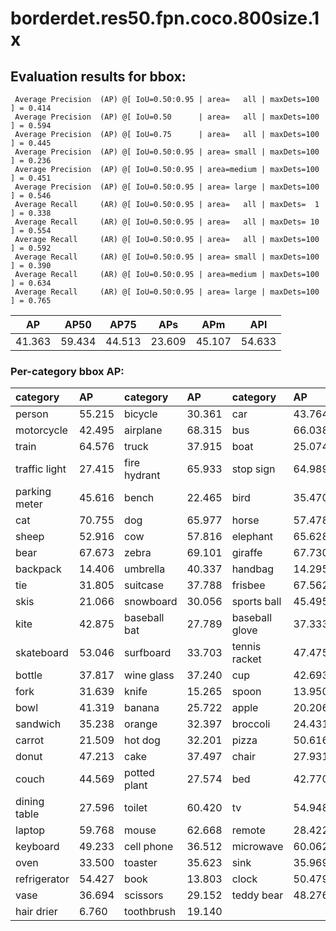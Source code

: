 # borderdet.res50.fpn.coco.800size.1x

## Evaluation results for bbox:

```
 Average Precision  (AP) @[ IoU=0.50:0.95 | area=   all | maxDets=100 ] = 0.414
 Average Precision  (AP) @[ IoU=0.50      | area=   all | maxDets=100 ] = 0.594
 Average Precision  (AP) @[ IoU=0.75      | area=   all | maxDets=100 ] = 0.445
 Average Precision  (AP) @[ IoU=0.50:0.95 | area= small | maxDets=100 ] = 0.236
 Average Precision  (AP) @[ IoU=0.50:0.95 | area=medium | maxDets=100 ] = 0.451
 Average Precision  (AP) @[ IoU=0.50:0.95 | area= large | maxDets=100 ] = 0.546
 Average Recall     (AR) @[ IoU=0.50:0.95 | area=   all | maxDets=  1 ] = 0.338
 Average Recall     (AR) @[ IoU=0.50:0.95 | area=   all | maxDets= 10 ] = 0.554
 Average Recall     (AR) @[ IoU=0.50:0.95 | area=   all | maxDets=100 ] = 0.592
 Average Recall     (AR) @[ IoU=0.50:0.95 | area= small | maxDets=100 ] = 0.390
 Average Recall     (AR) @[ IoU=0.50:0.95 | area=medium | maxDets=100 ] = 0.634
 Average Recall     (AR) @[ IoU=0.50:0.95 | area= large | maxDets=100 ] = 0.765
```
|   AP   |  AP50  |  AP75  |  APs   |  APm   |  APl   |
|:------:|:------:|:------:|:------:|:------:|:------:|
| 41.363 | 59.434 | 44.513 | 23.609 | 45.107 | 54.633 |

### Per-category bbox AP:

| category      | AP     | category     | AP     | category       | AP     |
|:--------------|:-------|:-------------|:-------|:---------------|:-------|
| person        | 55.215 | bicycle      | 30.361 | car            | 43.764 |
| motorcycle    | 42.495 | airplane     | 68.315 | bus            | 66.038 |
| train         | 64.576 | truck        | 37.915 | boat           | 25.074 |
| traffic light | 27.415 | fire hydrant | 65.933 | stop sign      | 64.989 |
| parking meter | 45.616 | bench        | 22.465 | bird           | 35.470 |
| cat           | 70.755 | dog          | 65.977 | horse          | 57.478 |
| sheep         | 52.916 | cow          | 57.816 | elephant       | 65.628 |
| bear          | 67.673 | zebra        | 69.101 | giraffe        | 67.730 |
| backpack      | 14.406 | umbrella     | 40.337 | handbag        | 14.295 |
| tie           | 31.805 | suitcase     | 37.788 | frisbee        | 67.562 |
| skis          | 21.066 | snowboard    | 30.056 | sports ball    | 45.495 |
| kite          | 42.875 | baseball bat | 27.789 | baseball glove | 37.333 |
| skateboard    | 53.046 | surfboard    | 33.703 | tennis racket  | 47.475 |
| bottle        | 37.817 | wine glass   | 37.240 | cup            | 42.693 |
| fork          | 31.639 | knife        | 15.265 | spoon          | 13.950 |
| bowl          | 41.319 | banana       | 25.722 | apple          | 20.206 |
| sandwich      | 35.238 | orange       | 32.397 | broccoli       | 24.431 |
| carrot        | 21.509 | hot dog      | 32.201 | pizza          | 50.616 |
| donut         | 47.213 | cake         | 37.497 | chair          | 27.931 |
| couch         | 44.569 | potted plant | 27.574 | bed            | 42.770 |
| dining table  | 27.596 | toilet       | 60.420 | tv             | 54.948 |
| laptop        | 59.768 | mouse        | 62.668 | remote         | 28.422 |
| keyboard      | 49.233 | cell phone   | 36.512 | microwave      | 60.062 |
| oven          | 33.500 | toaster      | 35.623 | sink           | 35.969 |
| refrigerator  | 54.427 | book         | 13.803 | clock          | 50.479 |
| vase          | 36.694 | scissors     | 29.152 | teddy bear     | 48.276 |
| hair drier    | 6.760  | toothbrush   | 19.140 |                |        |
